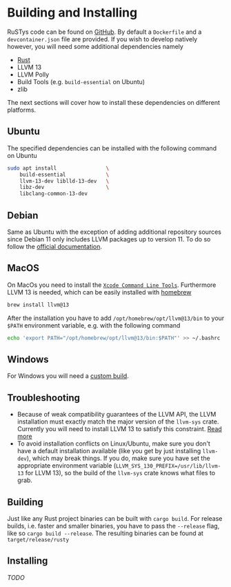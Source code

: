 # Building and Installing
RuSTys code can be found on [GitHub](https://github.com/PLC-lang/rusty). By default a `Dockerfile` and a `devcontainer.json` file are provided. If you wish to develop natively however, you will need some additional dependencies namely
- [Rust](https://www.rust-lang.org/tools/install)
- LLVM 13
- LLVM Polly
- Build Tools (e.g. `build-essential` on Ubuntu)
- zlib

The next sections will cover how to install these dependencies on different platforms.
## Ubuntu
The specified dependencies can be installed with the following command on Ubuntu
```bash
sudo apt install                \
    build-essential             \
    llvm-13-dev liblld-13-dev   \
    libz-dev                    \
    libclang-common-13-dev 
```

## Debian
Same as Ubuntu with the exception of adding additional repository sources since Debian 11 only includes LLVM packages up to version 11. To do so follow the [official documentation](https://apt.llvm.org/).

## MacOS
On MacOs you need to install the [`Xcode Command Line Tools`](https://developer.apple.com/downloads/). Furthermore LLVM 13 is needed, which can be easily installed with [homebrew](https://brew.sh)
```bash
brew install llvm@13
````
After the installation you have to add `/opt/homebrew/opt/llvm@13/bin` to your `$PATH` environment variable, e.g. with the following command
```bash
echo 'export PATH="/opt/homebrew/opt/llvm@13/bin:$PATH"' >> ~/.bashrc
```

## Windows
For Windows you will need a [custom build](https://github.com/plc-lang/llvm-package-windows/releases/tag/v13.0.0).

## Troubleshooting
* Because of weak compatibility guarantees of the LLVM API, the LLVM installation must exactly match the
major version of the `llvm-sys` crate. Currently you will need to install LLVM 13 to satisfy this constraint.
[Read more](https://crates.io/crates/llvm-sys)
* To avoid installation conflicts on Linux/Ubuntu, make sure you don't have a default installation available
(like you get by just installing `llvm-dev`), which may break things. If you do, make sure you have set
the appropriate environment variable (`LLVM_SYS_130_PREFIX=/usr/lib/llvm-13` for LLVM 13), so
the build of the `llvm-sys` crate knows what files to grab.

## Building
Just like any Rust project binaries can be built with `cargo build`. For release builds, i.e. faster and smaller binaries, you have to pass the `--release` flag, like so `cargo build --release`. The resulting binaries can be found at `target/release/rusty`

## Installing
_TODO_

